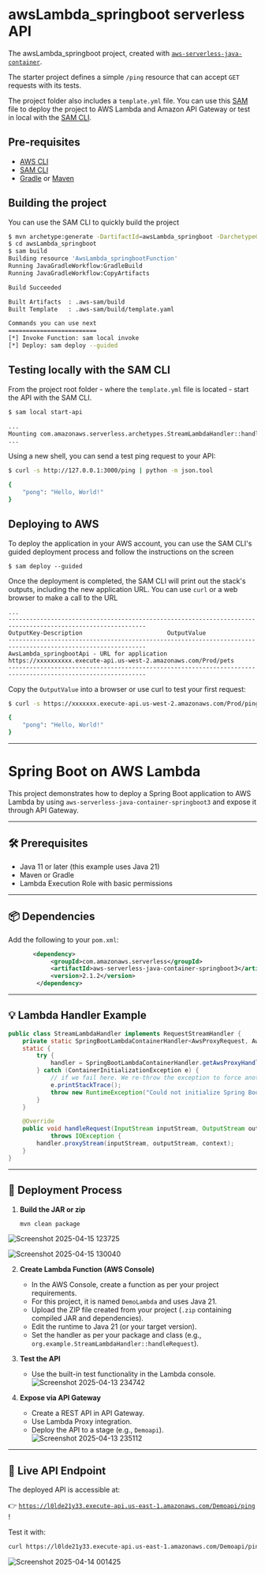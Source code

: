 # awsLambda_springboot serverless API
The awsLambda_springboot project, created with [`aws-serverless-java-container`](https://github.com/aws/serverless-java-container).

The starter project defines a simple `/ping` resource that can accept `GET` requests with its tests.

The project folder also includes a `template.yml` file. You can use this [SAM](https://github.com/awslabs/serverless-application-model) file to deploy the project to AWS Lambda and Amazon API Gateway or test in local with the [SAM CLI](https://github.com/awslabs/aws-sam-cli). 

## Pre-requisites
* [AWS CLI](https://aws.amazon.com/cli/)
* [SAM CLI](https://github.com/awslabs/aws-sam-cli)
* [Gradle](https://gradle.org/) or [Maven](https://maven.apache.org/)

## Building the project
You can use the SAM CLI to quickly build the project
```bash
$ mvn archetype:generate -DartifactId=awsLambda_springboot -DarchetypeGroupId=com.amazonaws.serverless.archetypes -DarchetypeArtifactId=aws-serverless-jersey-archetype -DarchetypeVersion=2.1.2 -DgroupId=org.example -Dversion=1.0-SNAPSHOT -Dinteractive=false
$ cd awsLambda_springboot
$ sam build
Building resource 'AwsLambda_springbootFunction'
Running JavaGradleWorkflow:GradleBuild
Running JavaGradleWorkflow:CopyArtifacts

Build Succeeded

Built Artifacts  : .aws-sam/build
Built Template   : .aws-sam/build/template.yaml

Commands you can use next
=========================
[*] Invoke Function: sam local invoke
[*] Deploy: sam deploy --guided
```

## Testing locally with the SAM CLI

From the project root folder - where the `template.yml` file is located - start the API with the SAM CLI.

```bash
$ sam local start-api

...
Mounting com.amazonaws.serverless.archetypes.StreamLambdaHandler::handleRequest (java11) at http://127.0.0.1:3000/{proxy+} [OPTIONS GET HEAD POST PUT DELETE PATCH]
...
```

Using a new shell, you can send a test ping request to your API:

```bash
$ curl -s http://127.0.0.1:3000/ping | python -m json.tool

{
    "pong": "Hello, World!"
}
``` 

## Deploying to AWS
To deploy the application in your AWS account, you can use the SAM CLI's guided deployment process and follow the instructions on the screen

```
$ sam deploy --guided
```

Once the deployment is completed, the SAM CLI will print out the stack's outputs, including the new application URL. You can use `curl` or a web browser to make a call to the URL

```
...
-------------------------------------------------------------------------------------------------------------
OutputKey-Description                        OutputValue
-------------------------------------------------------------------------------------------------------------
AwsLambda_springbootApi - URL for application            https://xxxxxxxxxx.execute-api.us-west-2.amazonaws.com/Prod/pets
-------------------------------------------------------------------------------------------------------------
```

Copy the `OutputValue` into a browser or use curl to test your first request:

```bash
$ curl -s https://xxxxxxx.execute-api.us-west-2.amazonaws.com/Prod/ping | python -m json.tool

{
    "pong": "Hello, World!"
}
```
------------------
# Spring Boot on AWS Lambda

This project demonstrates how to deploy a Spring Boot application to AWS Lambda by using `aws-serverless-java-container-springboot3` and expose it through API Gateway.

---
## 🛠 Prerequisites

- Java 11 or later (this example uses Java 21)
- Maven or Gradle
- Lambda Execution Role with basic permissions
---

## 📦 Dependencies

Add the following to your `pom.xml`:

```xml
       <dependency>
            <groupId>com.amazonaws.serverless</groupId>
            <artifactId>aws-serverless-java-container-springboot3</artifactId>
            <version>2.1.2</version>
        </dependency>
```

---

## 💡 Lambda Handler Example

```java
public class StreamLambdaHandler implements RequestStreamHandler {
    private static SpringBootLambdaContainerHandler<AwsProxyRequest, AwsProxyResponse> handler;
    static {
        try {
            handler = SpringBootLambdaContainerHandler.getAwsProxyHandler(Application.class);
        } catch (ContainerInitializationException e) {
            // if we fail here. We re-throw the exception to force another cold start
            e.printStackTrace();
            throw new RuntimeException("Could not initialize Spring Boot application", e);
        }
    }

    @Override
    public void handleRequest(InputStream inputStream, OutputStream outputStream, Context context)
            throws IOException {
        handler.proxyStream(inputStream, outputStream, context);
    }
}
```
---

## 🚀 Deployment Process

1. **Build the JAR or zip**
   ```bash
   mvn clean package
   ```
![Screenshot 2025-04-15 123725](https://github.com/user-attachments/assets/2af75d81-9d18-4b40-a1b3-f1c93f6b40f0)

![Screenshot 2025-04-15 130040](https://github.com/user-attachments/assets/915f5e36-4c2f-404d-a5af-f393b8584e02)


2. **Create Lambda Function (AWS Console)**
   - In the AWS Console, create a function as per your project requirements.
   - For this project, it is named `DemoLambda` and uses Java 21.
   - Upload the ZIP file created from your project (`.zip` containing compiled JAR and dependencies).
   - Edit the runtime to Java 21 (or your target version).
   - Set the handler as per your package and class (e.g., `org.example.StreamLambdaHandler::handleRequest`).

3. **Test the API**
   - Use the built-in test functionality in the Lambda console.
![Screenshot 2025-04-13 234742](https://github.com/user-attachments/assets/81ddd099-5ea1-4b65-8630-68577318fbdc)


4. **Expose via API Gateway**
   - Create a REST API in API Gateway.
   - Use Lambda Proxy integration.
   - Deploy the API to a stage (e.g., `Demoapi`).
![Screenshot 2025-04-13 235112](https://github.com/user-attachments/assets/d410d1a3-3d0f-4876-9856-4af57ea0be41)

---

## 🔗 Live API Endpoint

The deployed API is accessible at:

👉 [`https://l0lde21y33.execute-api.us-east-1.amazonaws.com/Demoapi/ping`](https://l0lde21y33.execute-api.us-east-1.amazonaws.com/Demoapi/ping)
!



Test it with:

```bash
curl https://l0lde21y33.execute-api.us-east-1.amazonaws.com/Demoapi/ping
```
![Screenshot 2025-04-14 001425](https://github.com/user-attachments/assets/830a0ea8-dd4b-4ba9-a3a4-9f3466994273)
